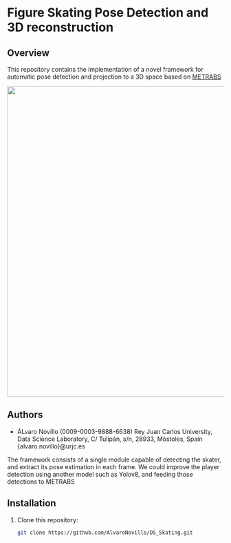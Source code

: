 # Figure Skating Pose Detection and 3D reconstruction

## Overview

This repository contains the implementation of a novel framework for automatic pose detection and projection to a 3D space based on  [METRABS](https://arxiv.org/abs/2007.07227)

<a href="url"><img src="https://github.com/user-attachments/assets/5d01ad28-99c5-4d7c-8651-e95ca4dddc2a" align="center" height="720" width="1280" ></a>




## Authors

- ÁLvaro Novillo (0009-0003-9888-6638)
Rey Juan Carlos University, Data Science Laboratory, C/ Tulipán, s/n, 28933, Móstoles, Spain
{alvaro.novillo}@urjc.es


The framework consists of a single module capable of detecting the skater, and extract its pose estimation in each frame. We could improve the player detection using another model such as Yolov8, and feeding those detections to METRABS



## Installation

1. Clone this repository:
   ```sh
   git clone https://github.com/AlvaroNovillo/DS_Skating.git
